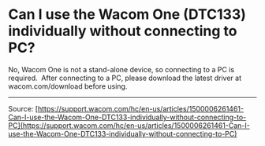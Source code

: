 # Can I use the Wacom One (DTC133) individually without connecting to PC?

No, Wacom One is not a stand-alone device, so connecting to a PC is required.  After connecting to a PC, please download the latest driver at wacom.com/download before using.

---
Source: [https://support.wacom.com/hc/en-us/articles/1500006261461-Can-I-use-the-Wacom-One-DTC133-individually-without-connecting-to-PC](https://support.wacom.com/hc/en-us/articles/1500006261461-Can-I-use-the-Wacom-One-DTC133-individually-without-connecting-to-PC)
